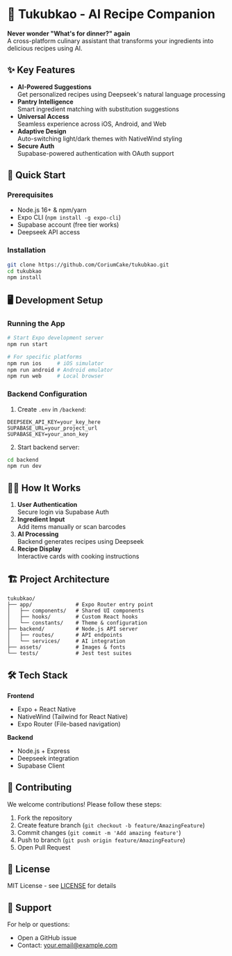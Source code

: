 # 🍳 Tukubkao - AI Recipe Companion

**Never wonder "What's for dinner?" again**  
A cross-platform culinary assistant that transforms your ingredients into delicious recipes using AI.

## ✨ Key Features

- **AI-Powered Suggestions**  
  Get personalized recipes using Deepseek's natural language processing
- **Pantry Intelligence**  
  Smart ingredient matching with substitution suggestions
- **Universal Access**  
  Seamless experience across iOS, Android, and Web
- **Adaptive Design**  
  Auto-switching light/dark themes with NativeWind styling
- **Secure Auth**  
  Supabase-powered authentication with OAuth support

## 🚀 Quick Start

### Prerequisites
- Node.js 16+ & npm/yarn
- Expo CLI (`npm install -g expo-cli`)
- Supabase account (free tier works)
- Deepseek API access

### Installation
```bash
git clone https://github.com/CoriumCake/tukubkao.git
cd tukubkao
npm install
```

## 🖥️ Development Setup

### Running the App
```bash
# Start Expo development server
npm run start

# For specific platforms
npm run ios     # iOS simulator
npm run android # Android emulator
npm run web     # Local browser
```

### Backend Configuration
1. Create `.env` in `/backend`:
```
DEEPSEEK_API_KEY=your_key_here
SUPABASE_URL=your_project_url
SUPABASE_KEY=your_anon_key
```
2. Start backend server:
```bash
cd backend
npm run dev
```

## 🧑‍🍳 How It Works

1. **User Authentication**  
   Secure login via Supabase Auth
2. **Ingredient Input**  
   Add items manually or scan barcodes
3. **AI Processing**  
   Backend generates recipes using Deepseek
4. **Recipe Display**  
   Interactive cards with cooking instructions

## 🏗️ Project Architecture
```
tukubkao/
├── app/              # Expo Router entry point
│   ├── components/   # Shared UI components
│   ├── hooks/        # Custom React hooks
│   └── constants/    # Theme & configuration
├── backend/          # Node.js API server
│   ├── routes/       # API endpoints
│   └── services/     # AI integration
├── assets/           # Images & fonts
└── tests/            # Jest test suites
```

## 🛠️ Tech Stack

**Frontend**
- Expo + React Native
- NativeWind (Tailwind for React Native)
- Expo Router (File-based navigation)

**Backend**
- Node.js + Express
- Deepseek integration
- Supabase Client

## 🌱 Contributing

We welcome contributions! Please follow these steps:

1. Fork the repository
2. Create feature branch (`git checkout -b feature/AmazingFeature`)
3. Commit changes (`git commit -m 'Add amazing feature'`)
4. Push to branch (`git push origin feature/AmazingFeature`)
5. Open Pull Request

## 📜 License

MIT License - see [LICENSE](LICENSE) for details

## 🙋 Support

For help or questions:
- Open a GitHub issue
- Contact: your.email@example.com
